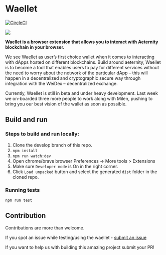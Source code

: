 # Waellet

[![CircleCI](https://circleci.com/gh/waellet/waellet/tree/master.svg?style=svg)](https://circleci.com/gh/waellet/waellet/tree/master)

![](https://hack.bg/wp-content/uploads/2019/06/waellet_cover-1038x498.png)

**Waellet is a browser extension that allows you to interact with Aeternity blockchain in your browser.**

We see Waellet as user’s first choice wallet when it comes to interacting with dApps hosted on different blockchains. Build around aeternity, Waellet is to become a tool that enables users to pay for different services without the need to worry about the network of the particular dApp – this will happen in a decentralized and cryptographic secure way through integration with the WeiDex – decentralized exchange.

Currently, Waellet is still in beta and under heavy development. Last week we on-boarded three more people to work along with Milen, pushing to bring you our best vision of the wallet as soon as possible.


## Build and run

### Steps to build and run locally:

1. Clone the develop branch of this repo.
2. `npm install`
3. `npm run watch:dev`
4. Open chrome/brave browser Preferences -> More tools > Extensions
5. Make sure `Developer mode` is On in the right corner.
6. Click `Load unpacked` button and select the generated `dist` folder in the cloned repo.

### Running tests

`npm run test`

## Contribution

Contributions are more than welcome.

If you spot an issue while testing/using the waellet - [submit an issue](https://github.com/waellet/waellet/issues)

If you want to help us with building this amazing project submit your PR!
